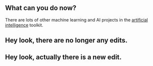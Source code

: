 ## What can you do now?

There are lots of other machine learning and AI projects in the [artificial intelligence](https://projects.raspberrypi.org/en/pathways/ai-toolkit) toolkit.

## Hey look, there are no longer any edits.
## Hey look, actually there is a new edit.
